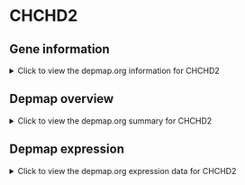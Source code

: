 <h1>CHCHD2</h1>

<h2>Gene information</h2>
<details>
  <summary>Click to view the depmap.org information for CHCHD2</summary>
  <iframe src="https://depmap.org/portal/gene/CHCHD2?tab=about" style="border:none;width:100%;height:800px"></iframe>
</details>

<h2>Depmap overview</h2>
<details>
  <summary>Click to view the depmap.org summary for CHCHD2</summary>
  <iframe src="https://depmap.org/portal/gene/CHCHD2?tab=overview" style="border:none;width:100%;height:800px"></iframe>
</details>

<h2>Depmap expression</h2>
<details>
  <summary>Click to view the depmap.org expression data for CHCHD2</summary>
  <iframe src="https://depmap.org/portal/gene/CHCHD2?tab=characterization" style="border:none;width:100%;height:800px"></iframe>
</details>


<!--
<h2>Reactome Pathway diagram</h2>
PNAME
-->


